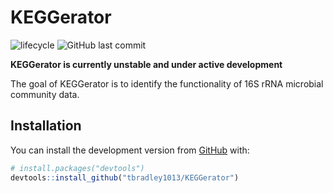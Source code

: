 
<!-- README.md is generated from README.Rmd. Please edit that file -->

# KEGGerator

<!-- badges: start -->

![lifecycle](https://img.shields.io/badge/lifecycle-experimental-orange.svg)
![GitHub last
commit](https://img.shields.io/github/last-commit/tbradley1013/KEGGerator)

<!-- badges: end -->

<p style="color=red;font-size=5em;">

<b>KEGGerator is currently unstable and under active development</b>

</p>

The goal of KEGGerator is to identify the functionality of 16S rRNA
microbial community data.

## Installation

You can install the development version from
[GitHub](https://github.com/) with:

``` r
# install.packages("devtools")
devtools::install_github("tbradley1013/KEGGerator")
```
